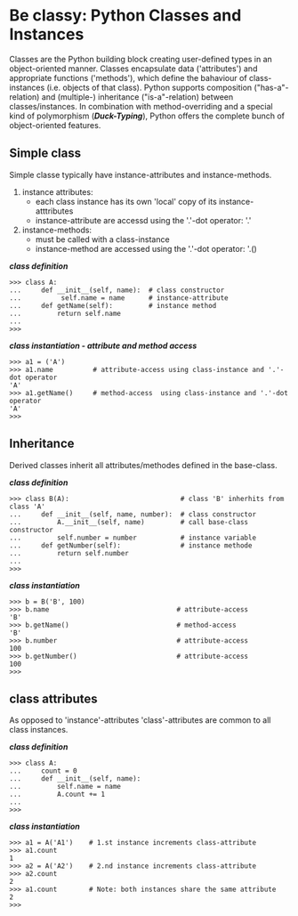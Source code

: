 # Be classy: Python Classes and Instances

Classes are the Python building block creating user-defined types in an object-oriented manner. Classes encapsulate data ('attributes') and appropriate functions ('methods'), which define the bahaviour of class-instances (i.e. objects of that class). Python supports composition ("has-a"-relation) and (multiple-) inheritance ("is-a"-relation) between classes/instances. In combination with method-overriding and a special kind of polymorphism (***Duck-Typing***), Python offers the complete bunch of object-oriented features.

## Simple class

Simple classe typically have instance-attributes and instance-methods.

1. instance attributes: 
    - each class instance has its own 'local' copy of its instance-atttributes  
    - instance-attribute are accessd using the '.'-dot operator: '<class-instance>.<instance-attribute>'
2. instance-methods: 
    - must be called with a class-instance
    - instance-method are accessed using the '.'-dot operator: '<class-instance>.<instance-attribute>(<params>)

***class definition***  

    >>> class A:
    ...     def __init__(self, name):  # class constructor
    ...          self.name = name      # instance-attribute
    ...     def getName(self):         # instance method
    ...         return self.name
    ... 
    >>>
  
***class instantiation - attribute and method access***

    >>> a1 = ('A')
    >>> a1.name          # attribute-access using class-instance and '.'-dot operator
    'A'
    >>> a1.getName()     # method-access  using class-instance and '.'-dot operator
    'A'
    >>>    


## Inheritance

Derived classes inherit all attributes/methodes defined in the base-class.

***class definition***  

    >>> class B(A):                            # class 'B' inherhits from class 'A'
    ...     def __init__(self, name, number):  # class constructor
    ...         A.__init__(self, name)         # call base-class constructor
    ...         self.number = number           # instance variable
    ...     def getNumber(self):               # instance methode
    ...         return self.number
    ... 
    >>> 


***class instantiation***

    >>> b = B('B', 100)
    >>> b.name                                # attribute-access
    'B'
    >>> b.getName()                           # method-access
    'B'
    >>> b.number                              # attribute-access
    100
    >>> b.getNumber()                         # attribute-access     
    100
    >>>


## class attributes

As opposed to 'instance'-attributes 'class'-attributes are common to all class instances.

***class definition***

    >>> class A:
    ...     count = 0
    ...     def __init__(self, name):
    ...         self.name = name
    ...         A.count += 1
    ... 
    >>> 
    
***class instantiation***

    >>> a1 = A('A1')    # 1.st instance increments class-attribute
    >>> a1.count
    1
    >>> a2 = A('A2')    # 2.nd instance increments class-attribute
    >>> a2.count
    2
    >>> a1.count        # Note: both instances share the same attribute
    2
    >>>




  
